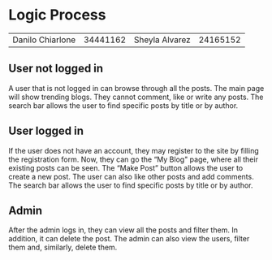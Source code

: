 # Logic Process

<table>
<tr>
<td>
Danilo Chiarlone
</td>
<td>
34441162
</td>
<td>
Sheyla Alvarez
</td>
<td>
24165152
</td>
</tr>
</table>

## User not logged in

A user that is not logged in can browse through all the posts. The main page will show trending blogs. They cannot comment, like or write any posts. The search bar allows the user to find specific posts by title or by author.

## User logged in

If the user does not have an account, they may register to the site by filling the registration form. Now, they can go the “My Blog" page, where all their existing posts can be seen. The “Make Post” button allows the user to create a new post. The user can also like other posts and add comments. The search bar allows the user to find specific posts by title or by author.

## Admin

After the admin logs in, they can view all the posts and filter them. In addition, it can delete the post. The admin can also view the users, filter them and, similarly, delete them.
